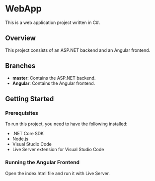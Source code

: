 # WebApp

This is a web application project written in C#.

## Overview

This project consists of an ASP.NET backend and an Angular frontend.

## Branches

- **master**: Contains the ASP.NET backend.
- **Angular**: Contains the Angular frontend.

## Getting Started

### Prerequisites

To run this project, you need to have the following installed:

- .NET Core SDK
- Node.js
- Visual Studio Code
- Live Server extension for Visual Studio Code

### Running the Angular Frontend

Open the index.html file and run it with Live Server.
